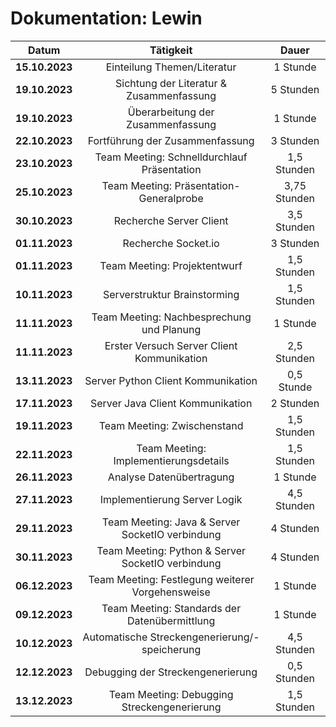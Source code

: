 # Dokumentation: Lewin

|     Datum      |                     Tätigkeit                     |    Dauer     |
|:--------------:|:-------------------------------------------------:|:------------:|
| **15.10.2023** |            Einteilung Themen/Literatur            |   1 Stunde   | 
| **19.10.2023** |     Sichtung der Literatur & Zusammenfassung      |  5 Stunden   | 
| **19.10.2023** |         Überarbeitung der Zusammenfassung         |   1 Stunde   | 
| **22.10.2023** |          Fortführung der Zusammenfassung          |  3 Stunden   | 
| **23.10.2023** |    Team Meeting: Schnelldurchlauf Präsentation    | 1,5 Stunden  | 
| **25.10.2023** |      Team Meeting: Präsentation-Generalprobe      | 3,75 Stunden | 
| **30.10.2023** |              Recherche Server Client              | 3,5 Stunden  |
| **01.11.2023** |                Recherche Socket.io                |  3 Stunden   |
| **01.11.2023** |           Team Meeting: Projektentwurf            | 1,5 Stunden  |
| **10.11.2023** |           Serverstruktur Brainstorming            | 1,5 Stunden  |
| **11.11.2023** |     Team Meeting: Nachbesprechung und Planung     |   1 Stunde   |
| **11.11.2023** |    Erster Versuch Server Client Kommunikation     | 2,5 Stunden  |
| **13.11.2023** |        Server Python Client Kommunikation         |  0,5 Stunde  |
| **17.11.2023** |         Server Java Client Kommunikation          |  2 Stunden   |
| **19.11.2023** |            Team Meeting: Zwischenstand            | 1,5 Stunden  |
| **22.11.2023** |       Team Meeting: Implementierungsdetails       | 1,5 Stunden  |
| **26.11.2023** |             Analyse Datenübertragung              |   1 Stunde   |
| **27.11.2023** |           Implementierung Server Logik            | 4,5 Stunden  |
| **29.11.2023** |  Team Meeting: Java & Server SocketIO verbindung  |  4 Stunden   |
| **30.11.2023** | Team Meeting: Python & Server SocketIO verbindung |  4 Stunden   |
| **06.12.2023** | Team Meeting: Festlegung weiterer Vorgehensweise  |   1 Stunde   |
| **09.12.2023** |   Team Meeting: Standards der Datenübermittlung   |   1 Stunde   |
| **10.12.2023** |   Automatische Streckengenerierung/-speicherung   | 4,5 Stunden  |
| **12.12.2023** |         Debugging der Streckengenerierung         | 0,5 Stunden  |
| **13.12.2023** |    Team Meeting: Debugging Streckengenerierung    | 1,5 Stunden  |